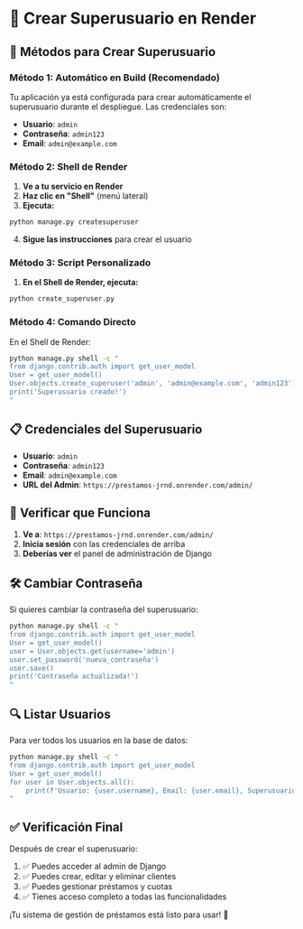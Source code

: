 # 👑 Crear Superusuario en Render

## 🚀 Métodos para Crear Superusuario

### **Método 1: Automático en Build (Recomendado)**

Tu aplicación ya está configurada para crear automáticamente el superusuario durante el despliegue. Las credenciales son:

- **Usuario**: `admin`
- **Contraseña**: `admin123`
- **Email**: `admin@example.com`

### **Método 2: Shell de Render**

1. **Ve a tu servicio en Render**
2. **Haz clic en "Shell"** (menú lateral)
3. **Ejecuta:**
```bash
python manage.py createsuperuser
```
4. **Sigue las instrucciones** para crear el usuario

### **Método 3: Script Personalizado**

1. **En el Shell de Render, ejecuta:**
```bash
python create_superuser.py
```

### **Método 4: Comando Directo**

En el Shell de Render:
```bash
python manage.py shell -c "
from django.contrib.auth import get_user_model
User = get_user_model()
User.objects.create_superuser('admin', 'admin@example.com', 'admin123')
print('Superusuario creado!')
"
```

## 📋 Credenciales del Superusuario

- **Usuario**: `admin`
- **Contraseña**: `admin123`
- **Email**: `admin@example.com`
- **URL del Admin**: `https://prestamos-jrnd.onrender.com/admin/`

## 🔧 Verificar que Funciona

1. **Ve a**: `https://prestamos-jrnd.onrender.com/admin/`
2. **Inicia sesión** con las credenciales de arriba
3. **Deberías ver** el panel de administración de Django

## 🛠️ Cambiar Contraseña

Si quieres cambiar la contraseña del superusuario:

```bash
python manage.py shell -c "
from django.contrib.auth import get_user_model
User = get_user_model()
user = User.objects.get(username='admin')
user.set_password('nueva_contraseña')
user.save()
print('Contraseña actualizada!')
"
```

## 🔍 Listar Usuarios

Para ver todos los usuarios en la base de datos:

```bash
python manage.py shell -c "
from django.contrib.auth import get_user_model
User = get_user_model()
for user in User.objects.all():
    print(f'Usuario: {user.username}, Email: {user.email}, Superusuario: {user.is_superuser}')
"
```

## ✅ Verificación Final

Después de crear el superusuario:

1. ✅ Puedes acceder al admin de Django
2. ✅ Puedes crear, editar y eliminar clientes
3. ✅ Puedes gestionar préstamos y cuotas
4. ✅ Tienes acceso completo a todas las funcionalidades

¡Tu sistema de gestión de préstamos está listo para usar! 🎉
